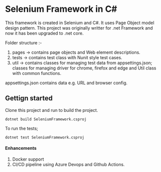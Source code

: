 # Selenium Framework in C#
This framework is created in Selenium and C#. It uses Page Object model design pattern. This project was originally writter for .net Framework and now it has been upgraded to .net core.

Folder structure :-
1. pages  -> contains page objects and Web element descriptions.
2. tests -> contains test class with Nunit style test cases.
3. util -> contains classes for managing test data from appsettings.json; classes for managing driver for chrome, firefox and edge and Util class with common functions.

appsettings.json contains data e.g. URL and browser config. 

## Gettign started

Clone this project and run to build the project. 

```
dotnet build SeleniumFramework.csproj 
```

To run the tests;
```
dotnet test SeleniumFramework.csproj
```
#### Enhancements
1. Docker support
2. CI/CD pipeline using Azure Devops and Github Actions.